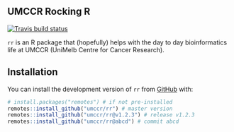 
## UMCCR Rocking R

[![Travis build
status](https://travis-ci.org/umccr/rr.svg?branch=master)](https://travis-ci.org/umccr/rr)

`rr` is an R package that (hopefully) helps with the day to day
bioinformatics life at UMCCR (UniMelb Centre for Cancer Research).

## Installation

You can install the development version of `rr` from
[GitHub](https://github.com/umccr/rr) with:

``` r
# install.packages("remotes") # if not pre-installed
remotes::install_github("umccr/rr") # master version
remotes::install_github("umccr/rr@v1.2.3") # release v1.2.3
remotes::install_github("umccr/rr@abcd") # commit abcd
```
